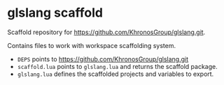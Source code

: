 # glslang scaffold

Scaffold repository for https://github.com/KhronosGroup/glslang.git.

Contains files to work with workspace scaffolding system.

- `DEPS` points to https://github.com/KhronosGroup/glslang.git
- `scaffold.lua` points to `glslang.lua` and returns the scaffold package.
- `glslang.lua` defines the scaffolded projects and variables to export.
